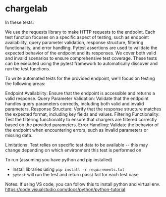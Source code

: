 # chargelab

In these tests:

We use the requests library to make HTTP requests to the endpoint.
Each test function focuses on a specific aspect of testing, such as endpoint availability, query parameter validation, response structure, filtering functionality, and error handling.
Pytest assertions are used to validate the expected behavior of the endpoint and its responses.
We cover both valid and invalid scenarios to ensure comprehensive test coverage.
These tests can be executed using the pytest framework to automatically discover and run the test functions.

To write automated tests for the provided endpoint, we'll focus on testing the following areas:

Endpoint Availability: Ensure that the endpoint is accessible and returns a valid response.
Query Parameter Validation: Validate that the endpoint handles query parameters correctly, including both valid and invalid parameters.
Response Structure: Verify that the response structure matches the expected format, including key fields and values.
Filtering Functionality: Test the filtering functionality to ensure that chargers are filtered correctly based on the provided parameters.
Error Handling: Validate the behavior of the endpoint when encountering errors, such as invalid parameters or missing data.

Limitations:
Test relies on specific test data to be available -- this may change depending on which environment this test is performed on

To run (assuming you have python and pip installed)
- Install libraries using `pip install -r requirements.txt`
- `pytest` will run the test and return pass/ fail for each test case


Notes:
If using VS code, you can follow this to install python and virtual env.
https://code.visualstudio.com/docs/python/python-tutorial
